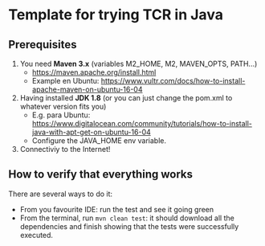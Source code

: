# Template for trying TCR in Java

## Prerequisites
1. You need **Maven 3.x** (variables M2_HOME, M2, MAVEN_OPTS, PATH...)
   * https://maven.apache.org/install.html
   * Example en Ubuntu: https://www.vultr.com/docs/how-to-install-apache-maven-on-ubuntu-16-04
2. Having installed **JDK 1.8** (or you can just change the pom.xml to whatever version fits you)
   * E.g. para Ubuntu: https://www.digitalocean.com/community/tutorials/how-to-install-java-with-apt-get-on-ubuntu-16-04
   * Configure the JAVA_HOME env variable.
3. Connectiviy to the Internet!


## How to verify that everything works
There are several ways to do it:

* From you favourite IDE: run the test and see it going green
* From the terminal, run `mvn clean test`: it should download all the dependencies and finish showing that the tests were successfully executed.
